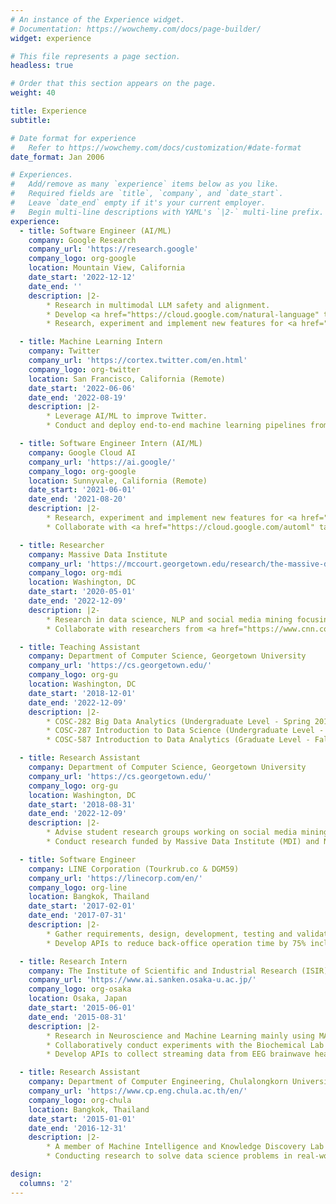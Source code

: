 ```yaml
---
# An instance of the Experience widget.
# Documentation: https://wowchemy.com/docs/page-builder/
widget: experience

# This file represents a page section.
headless: true

# Order that this section appears on the page.
weight: 40

title: Experience
subtitle:

# Date format for experience
#   Refer to https://wowchemy.com/docs/customization/#date-format
date_format: Jan 2006

# Experiences.
#   Add/remove as many `experience` items below as you like.
#   Required fields are `title`, `company`, and `date_start`.
#   Leave `date_end` empty if it's your current employer.
#   Begin multi-line descriptions with YAML's `|2-` multi-line prefix.
experience:
  - title: Software Engineer (AI/ML)
    company: Google Research
    company_url: 'https://research.google'
    company_logo: org-google
    location: Mountain View, California
    date_start: '2022-12-12'
    date_end: ''
    description: |2-
        * Research in multimodal LLM safety and alignment.
        * Develop <a href="https://cloud.google.com/natural-language" target="_blank">LLM and NLP models</a> such as <a href="https://gemini.google.com" target="_blank">Google Gemini</a>, <a href="https://developers.generativeai.google/products/palm" target="_blank">PaLM API</a>, Sentiment Analysis, Entity Extraction, Part-of-Speech Tagging, and AutoML.
        * Research, experiment and implement new features for <a href="https://ai.google" target="_blank">Google AI products</a> used by millions of people around the world.

  - title: Machine Learning Intern
    company: Twitter
    company_url: 'https://cortex.twitter.com/en.html'
    company_logo: org-twitter
    location: San Francisco, California (Remote)
    date_start: '2022-06-06'
    date_end: '2022-08-19'
    description: |2-
        * Leverage AI/ML to improve Twitter.
        * Conduct and deploy end-to-end machine learning pipelines from research to production.

  - title: Software Engineer Intern (AI/ML)
    company: Google Cloud AI
    company_url: 'https://ai.google/'
    company_logo: org-google
    location: Sunnyvale, California (Remote)
    date_start: '2021-06-01'
    date_end: '2021-08-20'
    description: |2-
        * Research, experiment and implement new features for <a href="https://cloud.google.com/products/ai" target="_blank">Google AI products</a> used by millions of people around the world.
        * Collaborate with <a href="https://cloud.google.com/automl" target="_blank">Google AutoML</a>, <a href="https://research.google/teams/cloud-ai/" target="_blank">Google Cloud AI</a> and <a href="https://research.google/teams/brain/" target="_blank">Google Brain</a> teams.

  - title: Researcher
    company: Massive Data Institute
    company_url: 'https://mccourt.georgetown.edu/research/the-massive-data-institute/'
    company_logo: org-mdi
    location: Washington, DC
    date_start: '2020-05-01'
    date_end: '2022-12-09'
    description: |2-
        * Research in data science, NLP and social media mining focusing on misinformation and fake news in social media.
        * Collaborate with researchers from <a href="https://www.cnn.com/politics" target="_blank">CNN</a> and University of Michigan to conduct and weekly report our analysis about the US election at <a href="https://www.cnn.com/2020/08/16/politics/election-2020-polls-biden-trump-breakthrough/index.html" target="_blank">The Breakthrough</a>.

  - title: Teaching Assistant
    company: Department of Computer Science, Georgetown University
    company_url: 'https://cs.georgetown.edu/'
    company_logo: org-gu
    location: Washington, DC
    date_start: '2018-12-01'
    date_end: '2022-12-09'
    description: |2-
        * COSC-282 Big Data Analytics (Undergraduate Level - Spring 2018)
        * COSC-287 Introduction to Data Science (Undergraduate Level - Fall 2019)
        * COSC-587 Introduction to Data Analytics (Graduate Level - Fall 2021)

  - title: Research Assistant
    company: Department of Computer Science, Georgetown University
    company_url: 'https://cs.georgetown.edu/'
    company_logo: org-gu
    location: Washington, DC
    date_start: '2018-08-31'
    date_end: '2022-12-09'
    description: |2-
        * Advise student research groups working on social media mining projects.
        * Conduct research funded by Massive Data Institute (MDI) and National Science Foundation (NSF).

  - title: Software Engineer
    company: LINE Corporation (Tourkrub.co & DGM59)
    company_url: 'https://linecorp.com/en/'
    company_logo: org-line
    location: Bangkok, Thailand
    date_start: '2017-02-01'
    date_end: '2017-07-31'
    description: |2-
        * Gather requirements, design, development, testing and validation using Ruby on Rails.
        * Develop APIs to reduce back-office operation time by 75% including PDF bill generation, email confirmation, bank account notification for Slack, etc.

  - title: Research Intern
    company: The Institute of Scientific and Industrial Research (ISIR), Osaka University
    company_url: 'https://www.ai.sanken.osaka-u.ac.jp/'
    company_logo: org-osaka
    location: Osaka, Japan
    date_start: '2015-06-01'
    date_end: '2015-08-31'
    description: |2-
        * Research in Neuroscience and Machine Learning mainly using MATLAB and C++. The advisor is Prof. Masayuki Numao.
        * Collaboratively conduct experiments with the Biochemical Lab (Nagai Lab).
        * Develop APIs to collect streaming data from EEG brainwave headset in C++ and apply ML models to evaluate user’s emotions.

  - title: Research Assistant
    company: Department of Computer Engineering, Chulalongkorn University
    company_url: 'https://www.cp.eng.chula.ac.th/en/'
    company_logo: org-chula
    location: Bangkok, Thailand
    date_start: '2015-01-01'
    date_end: '2016-12-31'
    description: |2-
        * A member of Machine Intelligence and Knowledge Discovery Lab (MIND Lab).
        * Conducting research to solve data science problems in real-world including wind power prediction from power plants (time series), emotion prediction from brain wave (neuroscience and ML/AI) and analysis of course materials (text mining).

design:
  columns: '2'
---
```

